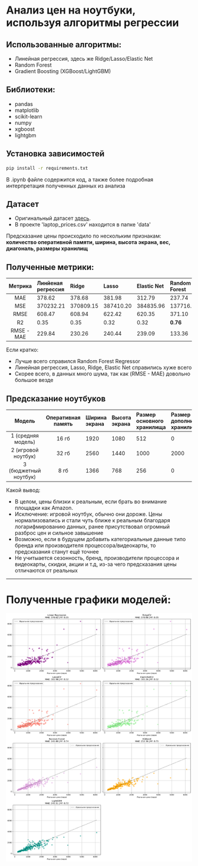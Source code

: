 # Анализ цен на ноутбуки, используя алгоритмы регрессии

## Использованные алгоритмы:
- Линейная регрессия, здесь же Ridge/Lasso/Elastic Net
- Random Forest 
- Gradient Boosting (XGBoost/LightGBM)

## Библиотеки:
- pandas
- matplotlib
- scikit-learn
- numpy
- xgboost
- lightgbm

## Установка зависимостей

``` bash
pip install -r requirements.txt
```

В .ipynb файле содержится код, а также более подробная интерпретация полученных данных из анализа

## Датасет
- Оригинальный датасет [здесь](https://www.kaggle.com/datasets/owm4096/laptop-prices).
- В проекте 'laptop_prices.csv' находится в папке 'data'

Предсказание цены происходило по нескольким признакам: **количество оперативной памяти, ширина, высота экрана, вес, диагональ, размеры хранилищ**

## Полученные метрики:
|Метрика| Линйеная регрессия | Ridge | Lasso | Elastic Net | Random Forest | XGBoost | LightGBM |
|:------:|:------------------|:------|:------|:------------|:--------------|:--------|:---------|
| MAE | 378.62 | 378.68 | 381.98 | 312.79 | 237.74 | 252.36 | 252.36 |
| MSE | 370232.21 | 370809.15 | 387410.20 | 384835.96 | 137716.57 | 166395.33 | 166395.33 |
| RMSE | 608.47 | 608.94 | 622.42 | 620.35 | 371.10 | 407.92 | 407.92 |
| R2 | 0.35 | 0.35 | 0.32 | 0.32 | **0.76** | 0.71 | 0.71 |
| RMSE - MAE | 229.84| 230.26 | 240.44 | 239.09 | 133.36 | 155.55 | 155.55 |

Если кратко:
- Лучше всего справился Random Forest Regressor
- Линейная регрессия, Lasso, Ridge, Elastic Net справились хуже всего
- Скорее всего, в данных много шума, так как (RMSE - MAE) довольно большое везде

## Предсказание ноутбуков

| Модель | Оперативная память | Ширина экрана | Высота экрана | Размер основного хранилища | Размер дополнительного хранилища | Частота процессора | Диагональ | Вес | **Предсказанная цена**|
|:------:| :-----------------:| :------------ | :------------ | :------------------------- | :------------------------------- | :----------------- | :-------- | :-- | :-------------------: |
| 1 (средняя модель) | 16 гб | 1920 | 1080 | 512 | 0 | 2.8 | 15.6 дюймов | 1.8 кг | **759.86** евро |
| 2 (игровой ноутбук) | 32 гб | 2560 | 1440 | 1000 | 2000 | 3.2 | 17.3 дюймов | 2.5 кг | **803.24** евро |
| 3 (бюджетный ноутбук) | 8 гб | 1366 | 768 | 256 | 0 | 1.8 | 14 дюймов | 1.5 кг | **693.91** евро |

Какой вывод:
- В целом, цены близки к реальным, если брать во внимание площадки как Amazon.
- Исключение: игровой ноутбук, обычно они дороже. Цены нормализовались и стали чуть ближе к реальным благодаря логарифмированию данных, ранее присутствовал огромный разброс цен и сильное завышение
- Возможно, если в будущем добавить категориальные данные типо бренда или производителя процессора/видеокарты, то предсказания станут ещё точнее
- Не учитыается сезонность, бренд, производители процессора и видеокарты, скидки, акции и т.д, из-за чего предсказания цены отличаются от реальных

---

# Полученные графики моделей:
![All graphs](all_models_comparison.png)

